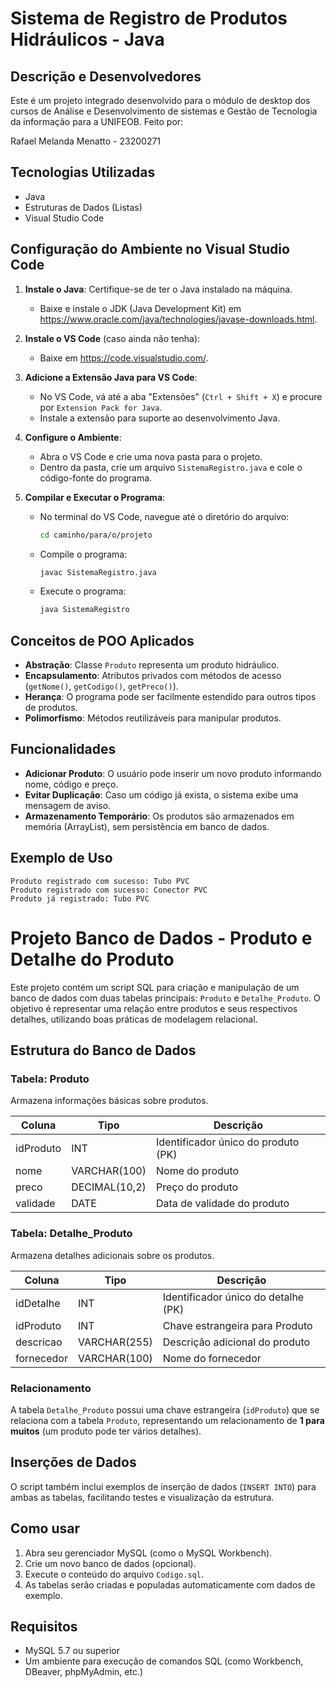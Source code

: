 # Sistema de Registro de Produtos Hidráulicos - Java 

## Descrição e Desenvolvedores
Este é um projeto integrado desenvolvido para o módulo de desktop dos cursos de Análise e Desenvolvimento de sistemas e Gestão de Tecnologia da informação para a UNIFEOB.
Feito por:

Rafael Melanda Menatto - 23200271


## Tecnologias Utilizadas
- Java
- Estruturas de Dados (Listas)
- Visual Studio Code

## Configuração do Ambiente no Visual Studio Code
1. **Instale o Java**: Certifique-se de ter o Java instalado na máquina.
   - Baixe e instale o JDK (Java Development Kit) em https://www.oracle.com/java/technologies/javase-downloads.html.

2. **Instale o VS Code** (caso ainda não tenha):
   - Baixe em https://code.visualstudio.com/.

3. **Adicione a Extensão Java para VS Code**:
   - No VS Code, vá até a aba "Extensões" (`Ctrl + Shift + X`) e procure por `Extension Pack for Java`.
   - Instale a extensão para suporte ao desenvolvimento Java.

4. **Configure o Ambiente**:
   - Abra o VS Code e crie uma nova pasta para o projeto.
   - Dentro da pasta, crie um arquivo `SistemaRegistro.java` e cole o código-fonte do programa.

5. **Compilar e Executar o Programa**:
   - No terminal do VS Code, navegue até o diretório do arquivo:
     ```sh
     cd caminho/para/o/projeto
     ```
   - Compile o programa:
     ```sh
     javac SistemaRegistro.java
     ```
   - Execute o programa:
     ```sh
     java SistemaRegistro
     ```

## Conceitos de POO Aplicados
- **Abstração**: Classe `Produto` representa um produto hidráulico.
- **Encapsulamento**: Atributos privados com métodos de acesso (`getNome()`, `getCodigo()`, `getPreco()`).
- **Herança**: O programa pode ser facilmente estendido para outros tipos de produtos.
- **Polimorfismo**: Métodos reutilizáveis para manipular produtos.

## Funcionalidades
- **Adicionar Produto**: O usuário pode inserir um novo produto informando nome, código e preço.
- **Evitar Duplicação**: Caso um código já exista, o sistema exibe uma mensagem de aviso.
- **Armazenamento Temporário**: Os produtos são armazenados em memória (ArrayList), sem persistência em banco de dados.

## Exemplo de Uso
```
Produto registrado com sucesso: Tubo PVC
Produto registrado com sucesso: Conector PVC
Produto já registrado: Tubo PVC
```
# Projeto Banco de Dados - Produto e Detalhe do Produto

Este projeto contém um script SQL para criação e manipulação de um banco de dados com duas tabelas principais: `Produto` e `Detalhe_Produto`. O objetivo é representar uma relação entre produtos e seus respectivos detalhes, utilizando boas práticas de modelagem relacional.

## Estrutura do Banco de Dados

### Tabela: Produto

Armazena informações básicas sobre produtos.

| Coluna      | Tipo         | Descrição                       |
|-------------|--------------|---------------------------------|
| idProduto   | INT          | Identificador único do produto (PK) |
| nome        | VARCHAR(100) | Nome do produto                 |
| preco       | DECIMAL(10,2)| Preço do produto                |
| validade    | DATE         | Data de validade do produto     |

### Tabela: Detalhe_Produto

Armazena detalhes adicionais sobre os produtos.

| Coluna        | Tipo         | Descrição                            |
|---------------|--------------|--------------------------------------|
| idDetalhe     | INT          | Identificador único do detalhe (PK) |
| idProduto     | INT          | Chave estrangeira para Produto      |
| descricao     | VARCHAR(255) | Descrição adicional do produto      |
| fornecedor    | VARCHAR(100) | Nome do fornecedor                  |

### Relacionamento

A tabela `Detalhe_Produto` possui uma chave estrangeira (`idProduto`) que se relaciona com a tabela `Produto`, representando um relacionamento de **1 para muitos** (um produto pode ter vários detalhes).

## Inserções de Dados

O script também inclui exemplos de inserção de dados (`INSERT INTO`) para ambas as tabelas, facilitando testes e visualização da estrutura.

## Como usar

1. Abra seu gerenciador MySQL (como o MySQL Workbench).
2. Crie um novo banco de dados (opcional).
3. Execute o conteúdo do arquivo `Codigo.sql`.
4. As tabelas serão criadas e populadas automaticamente com dados de exemplo.

## Requisitos

- MySQL 5.7 ou superior
- Um ambiente para execução de comandos SQL (como Workbench, DBeaver, phpMyAdmin, etc.)

